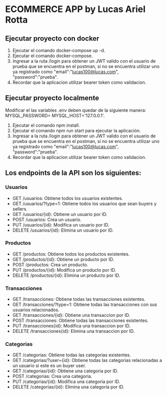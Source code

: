 # ECOMMERCE APP by Lucas Ariel Rotta

## Ejecutar proyecto con docker
1. Ejecutar el comando docker-compose up -d.
2. Ejecutar el comando docker-compose.
3. Ingresar a la ruta /login para obtener un JWT valido con el usuario de prueba que se encuentra en el postman, si no se encuentra utilizar uno ya registrado como    "email":"lucas100@lucas.com",
"password":"prueba".
4. Recordar que la aplicacion utilizar bearer token como validacion.

## Ejecutar proyecto localmente
Modificar el las variables .env deben quedar de la siguiente manera: MYSQL_PASSWORD= MYSQL_HOST='127.0.0.1'.
1. Ejecutar el comando npm install.
2. Ejecutar el comando npm run start para ejecutar la aplicación.
3. Ingresar a la ruta /login para obtener un JWT valido con el usuario de prueba que se encuentra en el postman, si no se encuentra utilizar uno ya registrado como    "email":"lucas100@lucas.com",
"password":"prueba".
4. Recordar que la aplicacion utilizar bearer token como validacion.


## Los endpoints de la API son los siguientes:

### Usuarios
- GET /usuarios: Obtiene todos los usuarios existentes. 
- GET /usuarios/?type=1: Obtiene todos los usuarios que sean buyers y sellers. 
- GET /usuarios/{id}: Obtiene un usuario por ID. 
- POST /usuarios: Crea un usuario. 
- PUT /usuarios/{id}: Modifica un usuario por ID. 
- DELETE /usuarios/{id}: Elimina un usuario por ID. 

### Productos
- GET /productos: Obtiene todos los productos existentes. 
- GET /productos/{id}: Obtiene un producto por ID. 
- POST /productos: Crea un producto. 
- PUT /productos/{id}: Modifica un producto por ID. 
- DELETE /productos/{id}: Elimina un producto por ID. 

### Transacciones
- GET /transacciones: Obtiene todas las transacciones existentes. 
- GET /transacciones/?type=1: Obtiene todas las transacciones con sus usuarios relacionados. 
- GET /transacciones/{id}: Obtiene una transaccion por ID. 
- POST /transacciones: Obtiene todas las transacciones existentes. 
- PUT /transacciones{id}: Modifica una transaccion por ID. 
- DELETE /transacciones{id}: Elimina una transaccion por ID. 

### Categorias
- GET /categorias: Obtiene todas las categorias existentes. 
- GET /categorias/?user={id}: Obtiene todas las categorias relacionadas a un usuario si este es un buyer user. 
- GET /categorias/{id}: Obtiene una categoria por ID. 
- POST /categorias: Crea una categoria. 
- PUT /categorias/{id}: Modifica una categoria por ID. 
- DELETE /categorias/{id}: Elimina una categoria por ID. 

